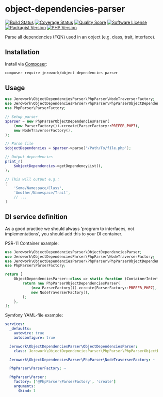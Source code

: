 # object-dependencies-parser
[![Build Status](https://img.shields.io/endpoint.svg?url=https%3A%2F%2Factions-badge.atrox.dev%2Fjerowork%2Fobject-dependencies-parser%2Fbadge%3Fref%3Dmain&style=flat-square)](https://github.com/jerowork/object-dependencies-parser/actions)
[![Coverage Status](https://img.shields.io/scrutinizer/coverage/g/jerowork/object-dependencies-parser.svg?style=flat-square)](https://scrutinizer-ci.com/g/jerowork/object-dependencies-parser/code-structure)
[![Quality Score](https://img.shields.io/scrutinizer/g/jerowork/object-dependencies-parser.svg?style=flat-square)](https://scrutinizer-ci.com/g/jerowork/object-dependencies-parser)
[![Software License](https://img.shields.io/badge/license-MIT-brightgreen.svg?style=flat-square)](LICENSE)
[![Packagist Version](https://img.shields.io/packagist/v/jerowork/object-dependencies-parser.svg?style=flat-square&include_prereleases)](https://packagist.org/packages/jerowork/object-dependencies-parser)
[![PHP Version](https://img.shields.io/badge/php-%5E8.2-8892BF.svg?style=flat-square)](http://www.php.net)

Parse all dependencies (FQN) used in an object (e.g. class, trait, interface).

## Installation
Install via [Composer](https://getcomposer.org/):

```bash
composer require jerowork/object-dependencies-parser
```

## Usage
```php
use Jerowork\ObjectDependenciesParser\PhpParser\NodeTraverserFactory;
use Jerowork\ObjectDependenciesParser\PhpParser\PhpParserObjectDependenciesParser;
use PhpParser\ParserFactory;

// Setup parser
$parser = new PhpParserObjectDependenciesParser(
    (new ParserFactory())->create(ParserFactory::PREFER_PHP7),
    new NodeTraverserFactory(),
);

// Parse file
$objectDependencies = $parser->parse('/Path/To/file.php');

// Output dependencies
print_r(
    $objectDependencies->getDependencyList(),
);

// This will output e.g.:
[
    'Some/Namespace/Class',
    'Another/Namespace/Trait',
    // ...
]
```

## DI service definition

As a good practice we should always 'program to interfaces, not implementations', you should add this to your DI container.

PSR-11 Container example:
```php
use Jerowork\ObjectDependenciesParser\ObjectDependenciesParser;
use Jerowork\ObjectDependenciesParser\PhpParser\NodeTraverserFactory;
use Jerowork\ObjectDependenciesParser\PhpParser\PhpParserObjectDependenciesParser;
use PhpParser\ParserFactory;

return [
    ObjectDependenciesParser::class => static function (ContainerInterface $container): ObjectDependenciesParser {
        return new PhpParserObjectDependenciesParser(
            (new ParserFactory())->create(ParserFactory::PREFER_PHP7),
            new NodeTraverserFactory(),
        );
    },
];
```
Symfony YAML-file example:
```yaml
services:
  _defaults:
    autowire: true
    autoconfigure: true

  Jerowork\ObjectDependenciesParser\ObjectDependenciesParser:
    class: Jerowork\ObjectDependenciesParser\PhpParser\PhpParserObjectDependenciesParser

  Jerowork\ObjectDependenciesParser\PhpParser\NodeTraverserFactory: ~

  PhpParser\ParserFactory: ~

  PhpParser\Parser:
    factory: ['@PhpParser\ParserFactory', 'create']
    arguments:
      $kind: 1
```
